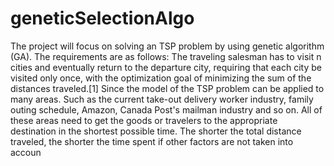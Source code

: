 # geneticSelectionAlgo
The project will focus on solving an TSP problem by using genetic algorithm (GA).         The 
requirements are as follows:
The traveling salesman has to visit n cities and eventually return to the departure 
city, requiring that each city be visited only once, with the optimization goal of minimizing 
the sum of the distances traveled.[1]
            Since the model of the TSP problem can be applied to many areas. Such as the current 
take-out delivery worker industry, family outing schedule, Amazon, Canada Post's mailman 
industry and so on. All of these areas need to get the goods or travelers to the appropriate 
destination in the shortest possible time. The shorter the total distance traveled, the shorter the 
time spent if other factors are not taken into accoun
